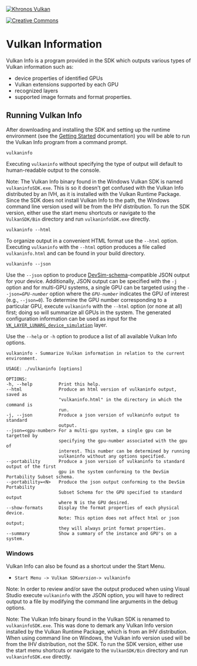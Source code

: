 <!-- markdownlint-disable MD041 -->
<!-- Copyright 2015-2019 LunarG, Inc. -->

[![Khronos Vulkan][1]][2]

[1]: https://vulkan.lunarg.com/img/Vulkan_100px_Dec16.png "https://www.khronos.org/vulkan/"
[2]: https://www.khronos.org/vulkan/

[![Creative Commons][3]][4]

[3]: https://i.creativecommons.org/l/by-nd/4.0/88x31.png "Creative Commons License"
[4]: https://creativecommons.org/licenses/by-nd/4.0/

# Vulkan Information

Vulkan Info is a program provided in the SDK which outputs various types of Vulkan information such as:

- device properties of identified GPUs
- Vulkan extensions supported by each GPU
- recognized layers
- supported image formats and format properties.

## Running Vulkan Info

After downloading and installing the SDK and setting up the runtime environment (see the [Getting Started](./getting_started.md#user-content-download-the-sdk) documentation) you will be able to run the Vulkan Info program from a command prompt.

```
vulkaninfo
```

Executing `vulkaninfo` without specifying the type of output will default to human-readable output to the console.

Note: The Vulkan Info binary found in the Windows Vulkan SDK is named `vulkaninfoSDK.exe`. This is so it doesn't get confused with the Vulkan Info distributed by an IVH, as it is installed with the Vulkan Runtime Package. Since the SDK does not install Vulkan Info to the path, the Windows command line version used will be from the IHV distribution. To run the SDK version, either use the start menu shortcuts or navigate to the `VulkanSDK/Bin` directory and run `vulkaninfoSDK.exe` directly.

```
vulkaninfo --html
```

To organize output in a convenient HTML format use the `--html` option. Executing `vulkaninfo` with the `--html` option produces a file called `vulkaninfo.html` and can be found in your build directory.

```
vulkaninfo --json
```

 Use the `--json` option to produce [DevSim-schema](https://schema.khronos.org/vulkan/devsim_1_0_0.json)-compatible JSON output for your device. Additionally, JSON output can be specified with the `-j` option and for multi-GPU systems, a single GPU can be targeted using the `--json=`*`GPU-number`* option where the *`GPU-number`* indicates the GPU of interest (e.g., `--json=0`). To determine the GPU number corresponding to a particular GPU, execute `vulkaninfo` with the `--html` option (or none at all) first; doing so will summarize all GPUs in the system.
 The generated configuration information can be used as input for the [`VK_LAYER_LUNARG_device_simulation`](./device_simulation_layer.html) layer.

 Use the `--help` or `-h` option to produce a list of all available Vulkan Info options.

```
vulkaninfo - Summarize Vulkan information in relation to the current environment.

USAGE: ./vulkaninfo [options]

OPTIONS:
-h, --help          Print this help.
--html              Produce an html version of vulkaninfo output, saved as
                    "vulkaninfo.html" in the directory in which the command is
                    run.
-j, --json          Produce a json version of vulkaninfo output to standard
                    output.
--json=<gpu-number> For a multi-gpu system, a single gpu can be targetted by
                    specifying the gpu-number associated with the gpu of
                    interest. This number can be determined by running
                    vulkaninfo without any options specified.
--portability       Produce a json version of vulkaninfo to standard output of the first
                    gpu in the system conforming to the DevSim Portability Subset schema.
--portability=<N>   Produce the json output conforming to the DevSim Portability
                    Subset Schema for the GPU specified to standard output
                    where N is the GPU desired.
--show-formats      Display the format properties of each physical device.
                    Note: This option does not affect html or json output;
                    they will always print format properties.
--summary           Show a summary of the instance and GPU's on a system.
```

### Windows

Vulkan Info can also be found as a shortcut under the Start Menu.

- `Start Menu -> Vulkan SDK`*`version`*`-> vulkaninfo`

Note: In order to review and/or save the output produced when using Visual Studio execute `vulkaninfo` with the JSON option, you will have to redirect output to a file by modifying the command line arguments in the debug options.

Note: The Vulkan Info binary found in the Vulkan SDK is renamed to `vulkaninfoSDK.exe`. This was done to demark any Vulkan Info version installed by the Vulkan Runtime Package, which is from an IHV distribution. When using command line on Windows, the Vulkan info version used will be from the IHV distribution, not the SDK. To run the SDK version, either use the start menu shortcuts or navigate to the `VulkanSDK/Bin` directory and run `vulkaninfoSDK.exe` directly.

